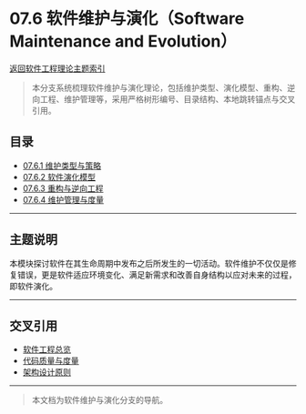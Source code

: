 # 07.6 软件维护与演化（Software Maintenance and Evolution）

[返回软件工程理论主题索引](../README.md)

> 本分支系统梳理软件维护与演化理论，包括维护类型、演化模型、重构、逆向工程、维护管理等，采用严格树形编号、目录结构、本地跳转锚点与交叉引用。

## 目录

- [07.6.1 维护类型与策略](./07.6.1_Maintenance_Types_and_Strategies.md)
- [07.6.2 软件演化模型](./07.6.2_Evolution_Models.md)
- [07.6.3 重构与逆向工程](./07.6.3_Refactoring_and_Reverse_Engineering.md)
- [07.6.4 维护管理与度量](./07.6.4_Maintenance_Management_and_Metrics.md)

---

## 主题说明

本模块探讨软件在其生命周期中发布之后所发生的一切活动。软件维护不仅仅是修复错误，更是软件适应环境变化、满足新需求和改善自身结构以应对未来的过程，即软件演化。

---

## 交叉引用

- [软件工程总览](../README.md)
- [代码质量与度量](../07.5_Software_Quality_and_Testing/07.5.3_Code_Quality_and_Metrics.md)
- [架构设计原则](../07.3_Software_Architecture_and_Design/07.3.1_Architectural_Principles.md)

---

> 本文档为软件维护与演化分支的导航。
